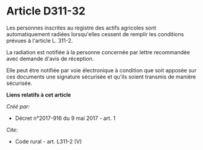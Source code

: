 # Article D311-32

Les personnes inscrites au registre des actifs agricoles sont automatiquement radiées lorsqu'elles cessent de remplir les
conditions prévues à l'article L. 311-2. 

La radiation est notifiée à la personne concernée par lettre recommandée avec demande d'avis de réception. 

Elle peut être notifiée par voie électronique à condition que soit apposée sur ces documents une signature sécurisée et
qu'ils soient transmis de manière sécurisée.

**Liens relatifs à cet article**

_Créé par_:

  - Décret n°2017-916 du 9 mai 2017 - art. 1

_Cite_:

  - Code rural - art. L311-2 (V)
